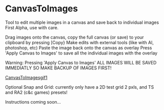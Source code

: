 # CanvasToImages
Tool to edit multiple images in a canvas and save back to individual images
First Alpha, use with care.

Drag images onto the canvas, copy the full canvas (or save) to your clipboard by pressing [Copy}
Make edits with external tools (like with AI, photoshop, etc)
Paste the image back onto the canvas as overlay
Press 'Apply Canvas to Images' to save all the individual images with the overlay

Warning: Pressing 'Apply Canvas to Images' ALL IMAGES WILL BE SAVED IMMEDIATLY SO MAKE BACKUP OF IMAGES FIRST!

[CanvasToImagesgif1](https://github.com/user-attachments/assets/88d21b13-6574-4f3c-88cc-e9f7c6c76c0d)

Optional Snap and Grid: currently only have a 2D test grid 2 pxls, and TS and RA2 (c&c games) presets!

Instructions coming soon...
